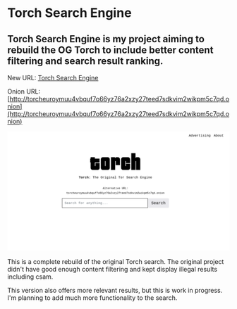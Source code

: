 # Torch Search Engine
## Torch Search Engine is my project aiming to rebuild the OG Torch to include better content filtering and search result ranking.

New URL: [Torch Search Engine](https://torchsearch.live)

Onion URL: [http://torcheuroymuu4vbquf7o66yz76a2xzy27teed7sdkvim2wikpm5c7qd.onion](http://torcheuroymuu4vbquf7o66yz76a2xzy27teed7sdkvim2wikpm5c7qd.onion)

![Torch Search Engine](https://raw.githubusercontent.com/hwik2025/torch-search-engine/refs/heads/main/torch.png)

This is a complete rebuild of the original Torch search. The original project didn't have good enough content filtering and kept display illegal results including csam. 

This version also offers more relevant results, but this is work in progress. I'm planning to add much more functionality to the search.
